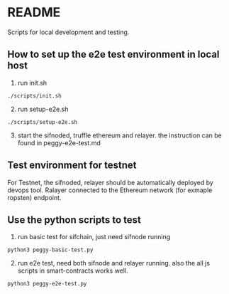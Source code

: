 # README

Scripts for local development and testing.

## How to set up the e2e test environment in local host
1. run init.sh
```
./scripts/init.sh
```
2. run setup-e2e.sh
```
./scripts/setup-e2e.sh
```
3. start the sifnoded, truffle ethereum and relayer.
the instruction can be found in peggy-e2e-test.md

## Test environment for testnet
For Testnet, the sifnoded, relayer should be automatically deployed by devops tool.
Ralayer connected to the Ethereum network (for exmaple ropsten) endpoint.

## Use the python scripts to test
1. run basic test for sifchain, just need sifnode running
```
python3 peggy-basic-test.py
```
2. run e2e test, need both sifnode and relayer running. also the all js scripts in smart-contracts works well.
```
python3 peggy-e2e-test.py
```
